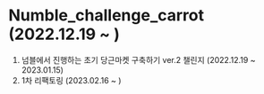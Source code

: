 # Numble_challenge_carrot (2022.12.19 ~ )

1. 넘블에서 진행하는 초기 당근마켓 구축하기 ver.2 챌린지 (2022.12.19 ~ 2023.01.15)
2. 1차 리팩토링 (2023.02.16 ~ )
